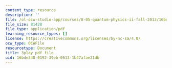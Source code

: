 ```yaml
---
content_type: resource
description: ''
file: /ol-ocw-studio-app/courses/8-05-quantum-physics-ii-fall-2013/16bde348019239eb06131b47afae21db_r2NMWEsNcTs.pdf
file_size: 81428
file_type: application/pdf
learning_resource_types: []
license: https://creativecommons.org/licenses/by-nc-sa/4.0/
ocw_type: OCWFile
resourcetype: Document
title: 3play pdf file
uid: 16bde348-0192-39eb-0613-1b47afae21db
---
```

